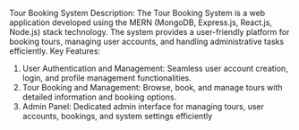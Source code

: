 Tour Booking System
Description: The Tour Booking System is a web application developed using the MERN (MongoDB, Express.js, React.js, Node.js) stack technology. The system provides a user-friendly platform for booking tours, managing user accounts, and handling administrative tasks efficiently.
Key Features:
1.	User Authentication and Management: Seamless user account creation, login, and profile management functionalities.
2.	Tour Booking and Management: Browse, book, and manage tours with detailed information and booking options.
3.	Admin Panel: Dedicated admin interface for managing tours, user accounts, bookings, and system settings efficiently
